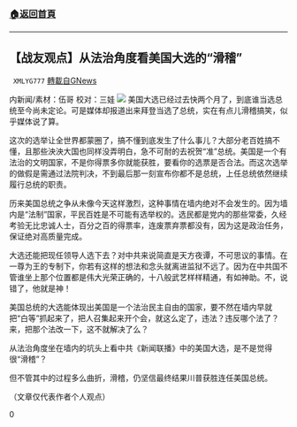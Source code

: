 ###  [:house:返回首頁](https://github.com/ourhimalayas/txt)
---

## 【战友观点】从法治角度看美国大选的“滑稽”
` XMLYG777` [轉載自GNews](https://gnews.org/zh-hans/697145/)

内新闻/素材：伍哥 校对：三娃
![]()![](https://gnews.org/wp-content/uploads/2020/12/image1-27.png)
美国大选已经过去快两个月了，到底谁当选总统至今尚未定论。可是媒体却报道出来拜登当选了总统，实在有点儿滑稽搞笑，似乎媒体说了算。

这次的选举让全世界都蒙圈了，搞不懂到底发生了什么事儿？大部分老百姓搞不懂，且那些泱泱大国也同样没弄明白，急不可耐的去祝贺“准”总统。美国是一个有法治的文明国家，不是你得票多你就能获胜，要看你的选票是否合法。而这次选举的做假是需通过法院判决，不到最后那一刻宣布你都不是总统，上任总统依然继续履行总统的职责。

历来美国总统之争从未像今天这样激烈，这种事情在墙内绝对不会发生的。因为墙内是“法制”国家，平民百姓是不可能有选举权的。选民都是党内的那些常委，久经考验无比忠诚人士，百分之百的得票率，连废票弃票都没有，因为这是政治任务，保证绝对高质量完成。

大选还能把现任领导人选下去？对中共来说简直是天方夜谭，不可思议的事情。在一尊为王的专制下，你若有这样的想法和念头就离进监狱不远了。因为在中共国不管谁坐上那个位置都是伟大光荣正确的，十八般武艺样样精通，有如神助。不，说错了，他就是神！

美国总统的大选能体现出美国是一个法治民主自由的国家，要不然在墙内早就把“白等”抓起来了，把人召集起来开个会，就这么定了，违法？违反哪个法了？来，把那个法改一下，这不就解决了么？

从法治角度坐在墙内的坑头上看中共《新闻联播》中的美国大选，是不是觉得很“滑稽”？

但不管其中的过程多么曲折，滑稽，仍坚信最终结果川普获胜连任美国总统。

（文章仅代表作者个人观点）

0

